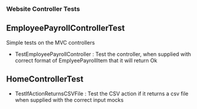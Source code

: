 ### Website Controller Tests

## EmployeePayrollControllerTest
Simple tests on the MVC controllers

- TestEmployeePayrollController : Test the controller, when supplied with correct format of EmplyeePayrollItem that it will return Ok


## HomeControllerTest

- TestIfActionReturnsCSVFile  :  Test the CSV action if it returns a csv file when supplied with the correct input mocks
